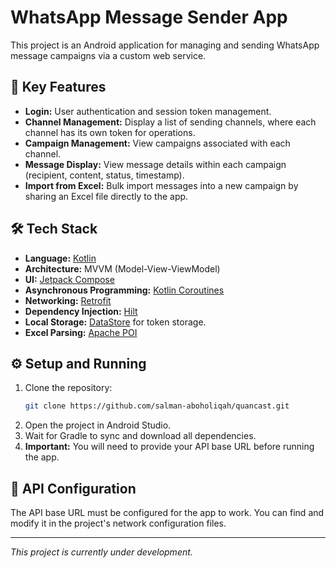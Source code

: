 # WhatsApp Message Sender App

This project is an Android application for managing and sending WhatsApp message campaigns via a custom web service.

## 🚀 Key Features

* **Login:** User authentication and session token management.
* **Channel Management:** Display a list of sending channels, where each channel has its own token for operations.
* **Campaign Management:** View campaigns associated with each channel.
* **Message Display:** View message details within each campaign (recipient, content, status, timestamp).
* **Import from Excel:** Bulk import messages into a new campaign by sharing an Excel file directly to the app.

## 🛠️ Tech Stack

* **Language:** [Kotlin](https://kotlinlang.org/)
* **Architecture:** MVVM (Model-View-ViewModel)
* **UI:** [Jetpack Compose](https://developer.android.com/jetpack/compose)
* **Asynchronous Programming:** [Kotlin Coroutines](https://kotlinlang.org/docs/coroutines-overview.html)
* **Networking:** [Retrofit](https://square.github.io/retrofit/)
* **Dependency Injection:** [Hilt](https://developer.android.com/training/dependency-injection/hilt-android)
* **Local Storage:** [DataStore](https://developer.android.com/topic/libraries/architecture/datastore) for token storage.
* **Excel Parsing:** [Apache POI](https://poi.apache.org/)

## ⚙️ Setup and Running

1.  Clone the repository:
    ```bash
    git clone https://github.com/salman-aboholiqah/quancast.git
    ```
2.  Open the project in Android Studio.
3.  Wait for Gradle to sync and download all dependencies.
4.  **Important:** You will need to provide your API base URL before running the app.

## 🔗 API Configuration

The API base URL must be configured for the app to work. You can find and modify it in the project's network configuration files.

---
*This project is currently under development.*
